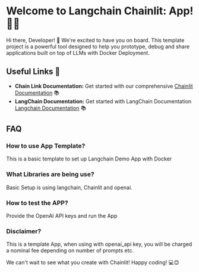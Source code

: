 # Welcome to Langchain Chainlit: App! 🚀🤖

Hi there, Developer! 👋 We're excited to have you on board. This template project is a powerful tool designed to help you prototype, debug and share applications built on top of LLMs with Docker Deployment.

## Useful Links 🔗

- **Chain Link Documentation:** Get started with our comprehensive [Chainlit Documentation](https://docs.chainlit.io) 📚
- **LangChain Documentation:** Get started with LangChain Documentation [Langchain Documentation](https://python.langchain.com/en/latest/index.html) 📚

## FAQ
### How to use App Template?
This is a basic template to set up Langchain Demo App with Docker

### What Libraries are being use?
Basic Setup is using langchain, Chainlit and openai.

### How to test the APP?
Provide the OpenAI API keys and run the App

### Disclaimer?
This is a template App, when using with openai_api key, you will be charged a nominal fee depending
on number of prompts etc.

We can't wait to see what you create with Chainlit! Happy coding! 💻😊